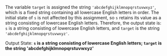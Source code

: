 The variable `target` is assigned the string `'abcdefghijklmnopqrstuvwxyz'`, which is a fixed string containing all lowercase English letters in order. The initial state of `s` is not affected by this assignment, so `s` retains its value as a string consisting of lowercase English letters. Therefore, the output state is: `s` is a string consisting of lowercase English letters, and `target` is the string `'abcdefghijklmnopqrstuvwxyz'`.

Output State: **`s` is a string consisting of lowercase English letters; `target` is the string 'abcdefghijklmnopqrstuvwxyz'**